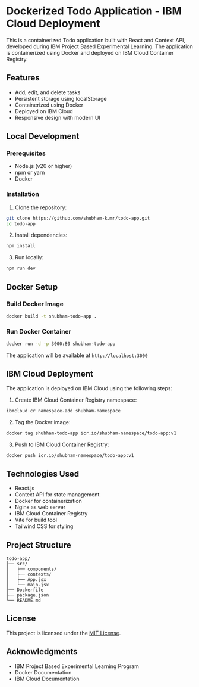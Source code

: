 # Dockerized Todo Application - IBM Cloud Deployment

This is a containerized Todo application built with React and Context API, developed during IBM Project Based Experimental Learning. The application is containerized using Docker and deployed on IBM Cloud Container Registry.

## Features

- Add, edit, and delete tasks
- Persistent storage using localStorage
- Containerized using Docker
- Deployed on IBM Cloud
- Responsive design with modern UI

## Local Development

### Prerequisites
- Node.js (v20 or higher)
- npm or yarn
- Docker

### Installation

1. Clone the repository:
```bash
git clone https://github.com/shubham-kumr/todo-app.git
cd todo-app
```

2. Install dependencies:
```bash
npm install
```

3. Run locally:
```bash
npm run dev
```

## Docker Setup

### Build Docker Image
```bash
docker build -t shubham-todo-app .
```

### Run Docker Container
```bash
docker run -d -p 3000:80 shubham-todo-app
```

The application will be available at `http://localhost:3000`

## IBM Cloud Deployment

The application is deployed on IBM Cloud using the following steps:

1. Create IBM Cloud Container Registry namespace:
```bash
ibmcloud cr namespace-add shubham-namespace
```

2. Tag the Docker image:
```bash
docker tag shubham-todo-app icr.io/shubham-namespace/todo-app:v1
```

3. Push to IBM Cloud Container Registry:
```bash
docker push icr.io/shubham-namespace/todo-app:v1
```

## Technologies Used

- React.js
- Context API for state management
- Docker for containerization
- Nginx as web server
- IBM Cloud Container Registry
- Vite for build tool
- Tailwind CSS for styling

## Project Structure

```
todo-app/
├── src/
│   ├── components/
│   ├── contexts/
│   ├── App.jsx
│   └── main.jsx
├── Dockerfile
├── package.json
└── README.md
```


## License

This project is licensed under the [MIT License](https://opensource.org/licenses/MIT).

## Acknowledgments

- IBM Project Based Experimental Learning Program
- Docker Documentation
- IBM Cloud Documentation
